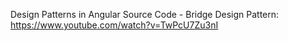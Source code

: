 Design Patterns in Angular Source Code - Bridge Design Pattern:
https://www.youtube.com/watch?v=TwPcU7Zu3nI
